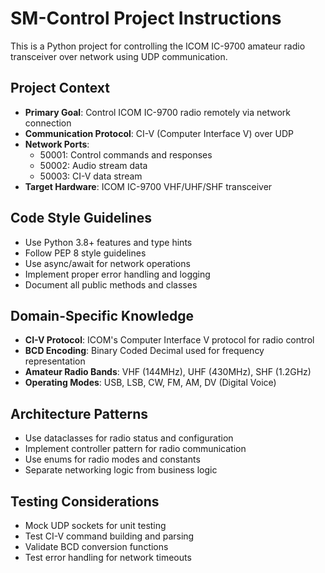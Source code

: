 <!-- Use this file to provide workspace-specific custom instructions to Copilot. For more details, visit https://code.visualstudio.com/docs/copilot/copilot-customization#_use-a-githubcopilotinstructionsmd-file -->

# SM-Control Project Instructions

This is a Python project for controlling the ICOM IC-9700 amateur radio transceiver over network using UDP communication.

## Project Context
- **Primary Goal**: Control ICOM IC-9700 radio remotely via network connection
- **Communication Protocol**: CI-V (Computer Interface V) over UDP
- **Network Ports**: 
  - 50001: Control commands and responses
  - 50002: Audio stream data  
  - 50003: CI-V data stream
- **Target Hardware**: ICOM IC-9700 VHF/UHF/SHF transceiver

## Code Style Guidelines
- Use Python 3.8+ features and type hints
- Follow PEP 8 style guidelines
- Use async/await for network operations
- Implement proper error handling and logging
- Document all public methods and classes

## Domain-Specific Knowledge
- **CI-V Protocol**: ICOM's Computer Interface V protocol for radio control
- **BCD Encoding**: Binary Coded Decimal used for frequency representation
- **Amateur Radio Bands**: VHF (144MHz), UHF (430MHz), SHF (1.2GHz)
- **Operating Modes**: USB, LSB, CW, FM, AM, DV (Digital Voice)

## Architecture Patterns
- Use dataclasses for radio status and configuration
- Implement controller pattern for radio communication
- Use enums for radio modes and constants
- Separate networking logic from business logic

## Testing Considerations
- Mock UDP sockets for unit testing
- Test CI-V command building and parsing
- Validate BCD conversion functions
- Test error handling for network timeouts
